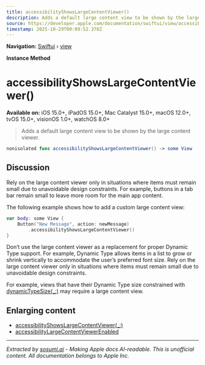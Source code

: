```yaml
---
title: accessibilityShowsLargeContentViewer()
description: Adds a default large content view to be shown by the large content viewer.
source: https://developer.apple.com/documentation/swiftui/view/accessibilityshowslargecontentviewer()
timestamp: 2025-10-29T00:09:52.378Z
---
```


**Navigation:** [Swiftui](/documentation/swiftui) › [view](/documentation/swiftui/view)

**Instance Method**

# accessibilityShowsLargeContentViewer()

**Available on:** iOS 15.0+, iPadOS 15.0+, Mac Catalyst 15.0+, macOS 12.0+, tvOS 15.0+, visionOS 1.0+, watchOS 8.0+

> Adds a default large content view to be shown by the large content viewer.

```swift
nonisolated func accessibilityShowsLargeContentViewer() -> some View
```

## Discussion

Rely on the large content viewer only in situations where items must remain small due to unavoidable design constraints. For example, buttons in a tab bar remain small to leave more room for the main app content.

The following example shows how to add a custom large content view:

```swift
var body: some View {
    Button("New Message", action: newMessage)
        .accessibilityShowsLargeContentViewer()
}
```

Don’t use the large content viewer as a replacement for proper Dynamic Type support. For example, Dynamic Type allows items in a list to grow or shrink vertically to accommodate the user’s preferred font size. Rely on the large content viewer only in situations where items must remain small due to unavoidable design constraints.

For example, views that have their Dynamic Type size constrained with [dynamicTypeSize(_:)](/documentation/swiftui/view/dynamictypesize(_:)) may require a large content view.

## Enlarging content

- [accessibilityShowsLargeContentViewer(_:)](/documentation/swiftui/view/accessibilityshowslargecontentviewer(_:))
- [accessibilityLargeContentViewerEnabled](/documentation/swiftui/environmentvalues/accessibilitylargecontentviewerenabled)

---

*Extracted by [sosumi.ai](https://sosumi.ai) - Making Apple docs AI-readable.*
*This is unofficial content. All documentation belongs to Apple Inc.*
